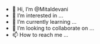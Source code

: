 
- 👋 Hi, I’m @Mitaldevani
- 👀 I’m interested in ...
- 🌱 I’m currently learning ...
- 💞️ I’m looking to collaborate on ...
- 📫 How to reach me ...

<!---
Mitaldevani/Mitaldevani is a ✨ special ✨ repository because its `README.md` (this file) appears on your GitHub profile.
You can click the Preview link to take a look at your changes.
--->
